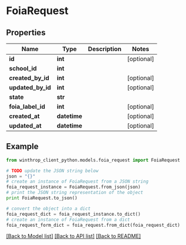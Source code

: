 # FoiaRequest


## Properties

Name | Type | Description | Notes
------------ | ------------- | ------------- | -------------
**id** | **int** |  | [optional] 
**school_id** | **int** |  | 
**created_by_id** | **int** |  | [optional] 
**updated_by_id** | **int** |  | [optional] 
**state** | **str** |  | 
**foia_label_id** | **int** |  | [optional] 
**created_at** | **datetime** |  | [optional] 
**updated_at** | **datetime** |  | [optional] 

## Example

```python
from winthrop_client_python.models.foia_request import FoiaRequest

# TODO update the JSON string below
json = "{}"
# create an instance of FoiaRequest from a JSON string
foia_request_instance = FoiaRequest.from_json(json)
# print the JSON string representation of the object
print FoiaRequest.to_json()

# convert the object into a dict
foia_request_dict = foia_request_instance.to_dict()
# create an instance of FoiaRequest from a dict
foia_request_form_dict = foia_request.from_dict(foia_request_dict)
```
[[Back to Model list]](../README.md#documentation-for-models) [[Back to API list]](../README.md#documentation-for-api-endpoints) [[Back to README]](../README.md)


